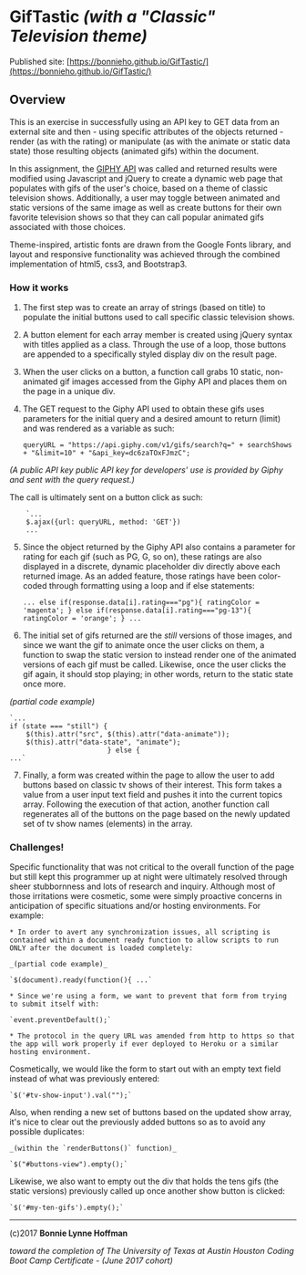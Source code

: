 # GifTastic *(with a "Classic" Television theme)*
Published site: [https://bonnieho.github.io/GifTastic/](https://bonnieho.github.io/GifTastic/)

## Overview

This is an exercise in successfully using an API key to GET data from an external site and then - using specific attributes of the objects returned - render (as with the rating) or manipulate (as with the animate or static data state) those resulting objects (animated gifs) within the document.

In this assignment, the [GIPHY API](https://developers.giphy.com/docs/) was called and returned results were modified using Javascript and jQuery to create a dynamic web page that populates with gifs of the user's choice, based on a theme of classic television shows. Additionally, a user may toggle between animated and static versions of the same image as well as create buttons for their own favorite television shows so that they can call popular animated gifs associated with those choices.

Theme-inspired, artistic fonts are drawn from the Google Fonts library, and layout and responsive functionality was achieved through the combined implementation of html5, css3, and Bootstrap3.

### How it works
1. The first step was to create an array of strings (based on title) to populate the initial buttons used to call specific classic television shows.

2. A button element for each array member is created using jQuery syntax with titles applied as a class. Through the use of a loop, those buttons are appended to a specifically styled display div on the result page.

3. When the user clicks on a button, a function call grabs 10 static, non-animated gif images accessed from the Giphy API and places them on the page in a unique div.

4. The GET request to the Giphy API used to obtain these gifs uses parameters for the initial query and a desired amount to return (limit) and was rendered as a variable as such:

	`queryURL = "https://api.giphy.com/v1/gifs/search?q=" + searchShows + "&limit=10" + "&api_key=dc6zaTOxFJmzC";`

_(A public API key public API key for developers' use is provided by Giphy and sent with the query request.)_

The call is ultimately sent on a button click as such:

		`...
		$.ajax({url: queryURL, method: 'GET'})
		...`

5. Since the object returned by the Giphy API also contains a parameter for rating for each gif (such as PG, G, so on), these ratings are also displayed in a discrete, dynamic placeholder div directly above each returned image. As an added feature, those ratings have been color-coded through formatting using a loop and if else statements:

	`...
	else if(response.data[i].rating==="pg"){
        ratingColor = 'magenta';
	}
	else if(response.data[i].rating==="pg-13"){
        ratingColor = 'orange';
	}
	...`

6. The initial set of gifs returned are the *still* versions of those images, and since we want the gif to animate once the user clicks on them, a function to swap the static version to instead render one of the animated versions of each gif must be called. Likewise, once the user clicks the gif again, it should stop playing; in other words, return to the static state once more.

_(partial code example)_

	`...
	if (state === "still") {
		$(this).attr("src", $(this).attr("data-animate"));
		$(this).attr("data-state", "animate");
	                        } else {
	...`

7. Finally, a form was created within the page to allow the user to add buttons based on classic tv shows of their interest. This form takes a value from a user input text field and pushes it into the current topics array. Following the execution of that action, another function call regenerates all of the buttons on the page based on the newly updated set of tv show names (elements) in the array.

### Challenges!

Specific functionality that was not critical to the overall function of the page but still kept this programmer up at night were ultimately resolved through sheer stubbornness and lots of research and inquiry. Although most of those irritations were cosmetic, some were simply proactive concerns in anticipation of specific situations and/or hosting environments. For example:

	* In order to avert any synchronization issues, all scripting is contained within a document ready function to allow scripts to run ONLY after the document is loaded completely:

	_(partial code example)_

	`$(document).ready(function(){ ...`

	* Since we're using a form, we want to prevent that form from trying to submit itself with:

	`event.preventDefault();`

	* The protocol in the query URL was amended from http to https so that the app will work properly if ever deployed to Heroku or a similar hosting environment.

Cosmetically, we would like the form to start out with an empty text field instead of what was previously entered:

	`$('#tv-show-input').val("");`

Also, when rending a new set of buttons based on the updated show array, it's nice to clear out the previously added buttons so as to avoid any possible duplicates:

	_(within the `renderButtons()` function)_

	`$("#buttons-view").empty();`

Likewise, we also want to empty out the div that holds the tens gifs (the static versions) previously called up once another show button is clicked:

	`$('#my-ten-gifs').empty();`


- - - 


(c)2017 __Bonnie Lynne Hoffman__ 

*toward the completion of The University of Texas at Austin Houston Coding Boot Camp Certificate - (June 2017 cohort)*
